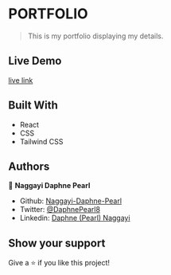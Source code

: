 # PORTFOLIO
> This is my portfolio displaying my details. 

## Live Demo
[live link](https://resume-mu-sooty.vercel.app/)


## Built With
- React
- CSS
- Tailwind CSS


## Authors

👤 **Naggayi Daphne Pearl**

- Github: [Naggayi-Daphne-Pearl](https://github.com/Naggayi-Daphne-Pearl)
- Twitter: [@DaphnePearl8](https://twitter.com/DaphnePearl8)
- Linkedin: [Daphne (Pearl) Naggayi](https://www.linkedin.com/in/daphne-naggayi-68070b185/)



## Show your support

Give a ⭐️ if you like this project!
